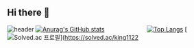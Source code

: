 ## Hi there 👋
![header](https://capsule-render.vercel.app/api?type=waving&color=66FF99&height=300&section=header&text=Welcome!&fontSize=70&animation=fadeIn&fontColor=336600)
[![Anurag's GitHub stats](https://github-readme-stats.vercel.app/api?username=king258436)](https://github.com/anuraghazra/github-readme-stats) &nbsp;&nbsp;&nbsp;&nbsp;&nbsp;&nbsp;&nbsp;&nbsp;&nbsp;&nbsp;&nbsp;&nbsp;&nbsp;&nbsp;&nbsp;&nbsp;&nbsp;&nbsp;&nbsp;&nbsp;&nbsp;&nbsp;&nbsp;
[![Top Langs](https://github-readme-stats.vercel.app/api/top-langs/?username=king258436)](https://github.com/anuraghazra/github-readme-stats)
[![Solved.ac
프로필](http://mazassumnida.wtf/api/generate_badge?boj=king1122)](https://solved.ac/king1122
